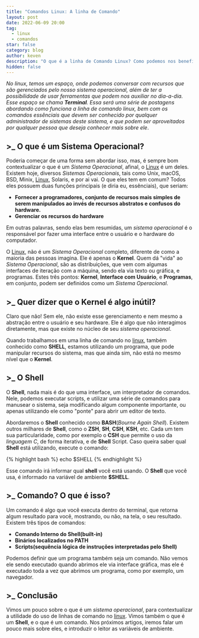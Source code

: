 ```yaml
---
title: "Comandos Linux: A linha de Comando"
layout: post
date: 2022-06-09 20:00
tag:
  - linux
  - comandos
star: false
category: blog
author: keven
description: "O que é a linha de Comando Linux? Como podemos nos beneficiar dela?"
hidden: false
---
```


_No linux, temos um espaço, onde podemos conversar com recursos que são gerenciados pelo nosso sistema operacional, além de ter a possibilidade de usar ferramentas que podem nos auxiliar no dia-a-dia. Esse espaço se chama __Terminal__. Essa será uma série de postagens abordando como funciona a linha de comando linux, bem com os comandos essênciais que devem ser conhecido por qualquer administrador de sistemas deste sistema, e que podem ser aproveitados por qualquer pessoa que deseja conhecer mais sobre ele_.

## >_ O que é um Sistema Operacional? 
Poderia começar de uma forma sem abordar isso, mas, é sempre bom contextualizar o que é um _Sistema Operacional_, afinal, o [Linux](https://www.linux.org/) é um deles. Existem hoje, diversos _Sistemas Operacionais_, tais como Unix, macOS, BSD, Minix, [Linux](https://www.linux.org), Solaris, e por ai vai. O que eles tem em comum? Todos eles possuem duas funções principais (e diria eu, essênciais), que seriam:

- __Fornecer a programadores, conjunto de recursos mais simples de serem manipulados ao invés de recursos abstratos e confusos do hardware.__
- __Gerenciar os recursos do hardware__

Em outras palavras, sendo elas bem resumidas, um _sistema operacional_ é o responsável por fazer uma interface entre o usuário e o hardware do computador.

O [Linux](https://www.linux.org), não é um _Sistema Operacional_ completo, diferente de como a maioria das pessoas imagina. Ele é apenas o **Kernel**. Quem dá "vida" ao _Sistema Operacional_, são as distribuições, que vem com algumas interfaces de iteração com a máquina, sendo ela via texto ou gráfica, e programas. Estes três pontos: **Kernel**, **Interface com Usuário**, e **Programas**, em conjunto, podem ser definidos como um _Sistema Operacional_.

## >_ Quer dizer que o Kernel é algo inútil?
Claro que não! Sem ele, não existe esse gerenciamento e nem mesmo a abstração entre o usuário e seu hardware. Ele é algo que não interagimos diretamente, mas que existe no núcleo de seu _sistema operacional_.

Quando trabalhamos em uma linha de comando no [linux](https://www.linux.org), também conhecido como **SHELL**, estamos utilizando um programa, que pode manipular recursos do sistema, mas que ainda sim, não está no mesmo nível que o **Kernel**.

## >_ O Shell
O **Shell**, nada mais é do que uma interface, um interpretador de comandos. Nele, podemos executar scripts, e utilizar uma série de comandos para manusear o sistema, seja modificando algum componente importante, ou apenas utilizando ele como "ponte" para abrir um editor de texto.

Abordaremos o **Shell** conhecido como **BASH**(*Bourne Again Shell*). Existem outros milhares de **Shell**, como o **ZSH**, **SH**, **CSH**, **KSH**, etc. Cada um tem sua particularidade, como por exemplo o **CSH** que permite o uso da *linguagem C*, de forma iterativa, e de **Shell** Script. Caso queira saber qual **Shell** está utilizando, execute o comando:

{% highlight bash %}
echo $SHELL 
{% endhighlight %}

Esse comando irá informar qual **shell** você está usando. O **Shell** que você usa, é informado na variável de ambiente __$SHELL__.

## >_ Comando? O que é isso?
Um comando é algo que você executa dentro do terminal, que retorna algum resultado para você, mostrando, ou não, na tela, o seu resultado. Existem três tipos de comandos: 

- __Comando Interno do Shell(built-in)__
- __Binários localizados no PATH__
- __Scripts(sequência lógica de instruções interpretadas pelo Shell)__

Podemos definir que um programa também seja um comando. Não vemos ele sendo executado quando abrimos ele via interface gráfica, mas ele é executado toda a vez que abrimos um programa, como por exemplo, um navegador.

## >_ Conclusão
Vimos um pouco sobre o que é um _sistema operacional_, para contextualizar a utilidade do uso de linhas de comando no [linux](https://www.linux.org). Vimos também o que é um **Shell**, e o que é um comando. Nos próximos artigos, iremos falar um pouco mais sobre eles, e introduzir o leitor as variáveis de ambiente.

<div class="breaker"></div>


